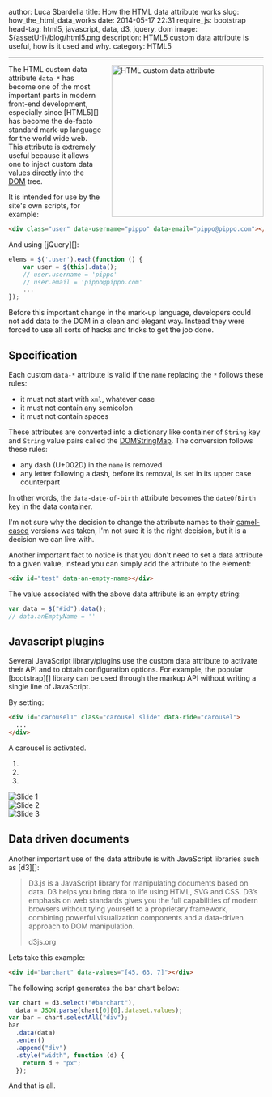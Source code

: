 author: Luca Sbardella
title: How the HTML data attribute works
slug: how_the_html_data_works
date: 2014-05-17 22:31
require_js: bootstrap
head-tag: html5, javascript, data, d3, jquery, dom
image: ${assetUrl}/blog/html5.png
description: HTML5 custom data attribute is useful, how is it used and why.
category: HTML5

---

<img width=300 src="${assetUrl}/blog/html5.png" alt="HTML custom data attribute" style="float: right; padding-left: 20px">

The HTML custom data attribute `data-*` has become one of the most important parts in modern
front-end development, especially since [HTML5][] has become the de-facto
standard mark-up language for the world wide web.
This attribute is extremely useful because it allows one to inject custom data values
directly into the [DOM](http://en.wikipedia.org/wiki/Document_Object_Model) tree.

It is intended for use by the site's own scripts, for example:

```html
<div class="user" data-username="pippo" data-email="pippo@pippo.com"></div>
```

And using [jQuery][]:

```js
elems = $('.user').each(function () {
    var user = $(this).data();
    // user.username = 'pippo'
    // user.email = 'pippo@pippo.com'
    ...
});
```

Before this important change in the mark-up language, developers could not add
data to the DOM in a clean and elegant way. Instead they were forced to use all
sorts of hacks and tricks to get the job done.

## Specification

Each custom `data-*` attribute is valid if the `name` replacing the `*` follows
these rules:

- it must not start with `xml`, whatever case
- it must not contain any semicolon
- it must not contain spaces

These attributes are converted into a dictionary like container of
`String` key and `String` value
pairs called the [DOMStringMap](https://developer.mozilla.org/en/docs/Web/API/DOMStringMap).
The conversion follows these rules:

- any dash (U+002D) in the `name` is removed
- any letter following a dash, before its removal, is set in its upper case counterpart

In other words, the `data-date-of-birth` attribute becomes the
`dateOfBirth` key in the data container.

I'm not sure why the decision to change the attribute names to their
[camel-cased](http://en.wikipedia.org/wiki/CamelCase) versions was taken,
I'm not sure it is the right decision, but it is a decision
we can live with.

Another important fact to notice is that you don't need to set a data attribute to a given value,
instead you can simply add the attribute to the element:

```html
<div id="test" data-an-empty-name></div>
```

The value associated with the above data attribute is an empty string:

```js
var data = $("#id").data();
// data.anEmptyName = ''
```

## Javascript plugins

Several JavaScript library/plugins use the custom data attribute to activate
their API and to obtain configuration options.
For example, the popular [bootstrap][] library can
be used through the markup API without writing a single line of JavaScript.

By setting:

```html
<div id="carousel1" class="carousel slide" data-ride="carousel">
  ...
</div>
```

A carousel is activated.

<div id="carousel1" class="carousel slide" data-ride="carousel" style="width: 400px;">
  <!-- Indicators -->
  <ol class="carousel-indicators">
    <li data-target="#carousel1" data-slide-to="0" class="active"></li>
    <li data-target="#carousel1" data-slide-to="1"></li>
    <li data-target="#carousel1" data-slide-to="2"></li>
  </ol>

  <!-- Wrapper for slides -->
  <div class="carousel-inner">
    <div class="item active">
      <img src="https://farm9.staticflickr.com/8397/8627811896_c7ef225339_z_d.jpg" alt="Slide 1">
    </div>
    <div class="item">
      <img src="https://farm9.staticflickr.com/8534/8626702231_6297e7d414_z_d.jpg" alt="Slide 2">
    </div>
    <div class="item">
      <img src="https://farm9.staticflickr.com/8522/8626695311_7350f7583e_z_d.jpg" alt="Slide 3">
    </div>
  </div>

  <!-- Controls -->
  <a class="left carousel-control" href="#carousel1" data-slide="prev">
    <span class="glyphicon glyphicon-chevron-left"></span>
  </a>
  <a class="right carousel-control" href="#carousel1" data-slide="next">
    <span class="glyphicon glyphicon-chevron-right"></span>
  </a>
</div>

## Data driven documents

Another important use of the data attribute is with JavaScript libraries such as [d3][]:

> D3.js is a JavaScript library for manipulating documents based on data. D3 helps you bring data to life using HTML, SVG and CSS. D3’s emphasis on web standards gives you the full capabilities of modern browsers without tying yourself to a proprietary framework, combining powerful visualization components and a data-driven approach to DOM manipulation.
>
> d3js.org

Lets take this example:

```html
<div id="barchart" data-values="[45, 63, 7]"></div>
```

The following script generates the bar chart below:

```js
var chart = d3.select("#barchart"),
  data = JSON.parse(chart[0][0].dataset.values);
var bar = chart.selectAll("div");
bar
  .data(data)
  .enter()
  .append("div")
  .style("width", function (d) {
    return d + "px";
  });
```

<div id='barchart' data-values='[60, 140, 25]'></div>

<script type='text/javascript'>
require(['d3'], function (d3) {
    var chart = d3.select('#barchart').style('text-align', 'right').style('color', '#fff'),
        data = JSON.parse(chart[0][0].dataset.values);
    var bar = chart.selectAll('div');
    bar.data(data).enter().append('div')
    .style("width", function(d) { return d + "px"; })
    .style("background", "#007d1c")
    .style("margin", "1px")
    .style("padding", "3px")
    .text(function(d) { return d; });
});
</script>
</script>

And that is all.
